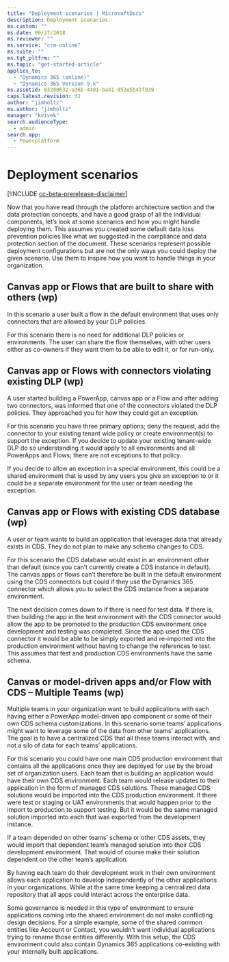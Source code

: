 ```yaml
---
title: "Deployment scenarios | MicrosoftDocs"
description: Deployment scenarios.
ms.custom: ""
ms.date: 09/27/2018
ms.reviewer: ""
ms.service: "crm-online"
ms.suite: ""
ms.tgt_pltfrm: ""
ms.topic: "get-started-article"
applies_to: 
  - "Dynamics 365 (online)"
  - "Dynamics 365 Version 9.x"
ms.assetid: 83200632-a36b-4401-ba41-952e5b43f939
caps.latest.revision: 31
author: "jimholtz"
ms.author: "jimholtz"
manager: "kvivek"
search.audienceType: 
  - admin
search.app: 
  - Powerplatform
---
```

# Deployment scenarios 

[!INCLUDE [cc-beta-prerelease-disclaimer](../includes/cc-beta-prerelease-disclaimer.md)]

Now that you have read through the platform architecture section and the data protection concepts, and have a good grasp of all the individual components, let’s look at some scenarios and how you might handle deploying them. This assumes you created some default data loss prevention policies like what we suggested in the compliance and data protection section of the document. These scenarios represent possible deployment configurations but are not the only ways you could deploy the given scenario. Use them to inspire how you want to handle things in your organization.

## Canvas app or Flows that are built to share with others (wp)

In this scenario a user built a flow in the default environment that uses only connectors that are allowed by your DLP policies.

For this scenario there is no need for additional DLP policies or environments. The user can share the flow themselves, with other users either as co-owners if they want them to be able to edit it, or for run-only.

## Canvas app or Flows with connectors violating existing DLP (wp)

A user started building a PowerApp, canvas app or a Flow and after adding two connectors, was informed that one of the connectors violated the DLP policies. They approached you for how they could get an exception.

For this scenario you have three primary options; deny the request, add the connector to your existing tenant wide policy or create environment(s) to support the exception. If you decide to update your existing tenant-wide DLP do so understanding it would apply to all environments and all PowerApps and Flows; there are not exceptions to that policy.

If you decide to allow an exception in a special environment, this could be a shared environment that is used by any users you give an exception to or it could be a separate environment for the user or team needing the exception.

## Canvas app or Flows with existing CDS database (wp)

A user or team wants to build an application that leverages data that already exists in CDS. They do not plan to make any schema changes to CDS.

For this scenario the CDS database would exist in an environment other than default (since you can’t currently create a CDS instance in default). The canvas apps or flows can’t therefore be built in the default environment using the CDS connectors but could if they use the Dynamics 365 connector which allows you to select the CDS instance from a separate environment.

The next decision comes down to if there is need for test data. If there is, then building the app in the test environment with the CDS connector would allow the app to be promoted to the production CDS environment once development and testing was completed. Since the app used the CDS connector it would be able to be simply exported and re-imported into the production environment without having to change the references to test. This assumes that test and production CDS environments have the same schema.

## Canvas or model-driven apps and/or Flow with CDS – Multiple Teams (wp)

Multiple teams in your organization want to build applications with each having either a PowerApp model-driven app component or some of their own CDS schema customizations. In this scenario some teams’ applications might want to leverage some of the data from other teams’ applications. The goal is to have a centralized CDS that all these teams interact with, and not a silo of data for each teams’ applications.

For this scenario you could have one main CDS production environment that contains all the applications once they are deployed for use by the broad set of organization users. Each team that is building an application would have their own CDS environment. Each team would release updates to their application in the form of managed CDS solutions. These managed CDS solutions would be imported into the CDS production environment. If there were test or staging or UAT environments that would happen prior to the import to production to support testing. But it would be the same managed solution imported into each that was exported from the development instance.

If a team depended on other teams’ schema or other CDS assets, they would import that dependent team’s managed solution into their CDS development environment. That would of course make their solution dependent on the other team’s application.

By having each team do their development work in their own environment allows each application to develop independently of the other applications in your organizations. While at the same time keeping a centralized data repository that all apps could interact across the enterprise data.

Some governance is needed in this type of environment to ensure applications coming into the shared environment do not make conflicting design decisions. For a simple example, some of the shared common entities like Account or Contact, you wouldn’t want individual applications trying to rename those entities differently.
With this setup, the CDS environment could also contain Dynamics 365 applications co-existing with your internally built applications.


